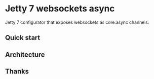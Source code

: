 # Jetty 7 websockets async

Jetty 7 configurator that exposes websockets as core.async channels.


## Quick start





## Architecture

## Thanks

